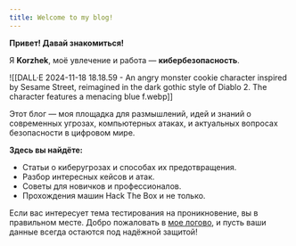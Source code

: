 ```yaml
---
title: Welcome to my blog!
---
```


**Привет!  Давай знакомиться!**

Я **Korzhek**, моё увлечение и работа — **кибербезопасность**.  

![[DALL·E 2024-11-18 18.18.59 - An angry monster cookie character inspired by Sesame Street, reimagined in the dark gothic style of Diablo 2. The character features a menacing blue f.webp]]

Этот блог — моя площадка для размышлений, идей и знаний о современных угрозах, компьютерных атаках,  и актуальных вопросах безопасности в цифровом мире.

**Здесь вы найдёте:**

- Статьи о киберугрозах и способах их предотвращения.
- Разбор интересных кейсов и атак.
- Советы для новичков и профессионалов.
- Прохождения машин Hack The Box и не только.

Если вас интересует тема тестирования на проникновение, вы в правильном месте. Добро пожаловать в [мое логово](https://korzhek.vercel.app/blog), и пусть ваши данные всегда остаются под надёжной защитой!